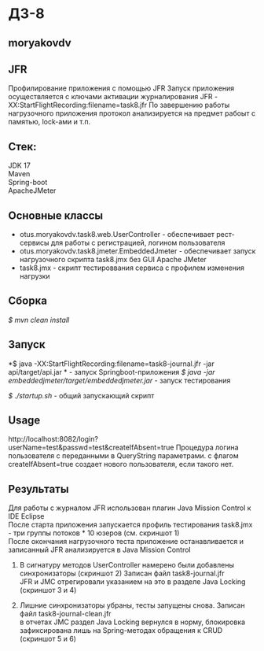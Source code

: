 # ДЗ-8
## moryakovdv

## JFR
Профилирование приложения с помощью JFR
Запуск приложения осуществляется с ключами активации журналирования JFR
-XX:StartFlightRecording:filename=task8.jfr
По завершению работы нагрузочного приложения протокол анализируется на предмет рабоыт с памятью, lock-aми и т.п. 

## Стек:
JDK 17  
Maven  
Spring-boot    
ApacheJMeter

## Основные классы
- otus.moryakovdv.task8.web.UserController - обеспечивает рест-сервисы для работы с регистрацией, логином пользователя
- otus.moryakovdv.task8.jmeter.EmbeddedJmeter - обеспечивает запуск нагрузочного скрипта task8.jmx без GUI Apache JMeter 
- task8.jmx - скрипт тестироввания сервиса с профилем изменения нагрузки


## Сборка
*$ mvn clean install*


## Запуск
*$ java -XX:StartFlightRecording:filename=task8-journal.jfr -jar api/target/api.jar * - запуск Springboot-приложения 
*$ java -jar embeddedjmeter/target/embeddedjmeter.jar* - запуск тестирования

*$ ./startup.sh* - общий запускающий скрипт

## Usage

http://localhost:8082/login?userName=test&passwd=test&createIfAbsent=true
Процедура логина пользователя с переданными в QueryString параметрами.
с флагом createIfAbsent=true создает нового пользователя, если такого нет.

## Результаты 
Для работы с журналом JFR использован плагин Java Mission Control к IDE Eclipse  
После старта приложения запускается профиль тестирования task8.jmx - три группы потоков * 10 юзеров (см. скриншот 1)   
После окончания нагрузочного теста приложение останавливается и записанный JFR анализируется в Java Mission Control     
1. В сигнатуру методов UserController намерено были добавлены синхронизаторы (скриншот 2) 
Записан файл task8-journal.jfr  
JFR и JMC отрегировали указанием на это в разделе Java Locking (скриншот 3 и 4)
    
2. Лишние синхронизаторы убраны, тесты запущены снова. 
Записан файл task8-journal-clean.jfr    
в отчетах JMC раздел Java Locking вернулся в норму, блокировка зафиксирована лишь на Spring-методах обращения к CRUD (скриншот 5 и 6)  
 







